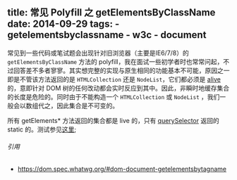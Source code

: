 title: 常见 Polyfill 之 getElementsByClassName
date: 2014-09-29
tags:
    - getelementsbyclassname
    - w3c
    - document
---


常见到一些代码或笔试题会出现针对旧浏览器（主要是IE6/7/8）的 `getElementsByClassName` 方法的 polyfill，我在面试一些初学者时也常常问起，不过回答差不多者寥寥。其实想完整的实现与原生相同的功能基本不可能，原因之一即是不管该方法返回的是 `HTMLCollection` 还是 `NodeList`，它们都必须是 [alive](http://www.w3.org/TR/DOM-Level-3-Core/core.html#td-live) 的，意即针对 DOM 树的任何改动都会实时反应到其中。因此，非瞬时地缓存集合的长度是危险的。同时由于不能构造一个 `HTMLCollection` 或 `NodeList` ，我们一般会以数组代之，因此集合是不可变的。


所有 getElements* 方法返回的集合都是 live 的，只有 [querySelector](http://www.w3.org/TR/2013/REC-selectors-api-20130221/#queryselectorall) 返回的 static 的。测试参见[这里](/example/live.html);



###### 引用
- <https://dom.spec.whatwg.org/#dom-document-getelementsbytagname>
